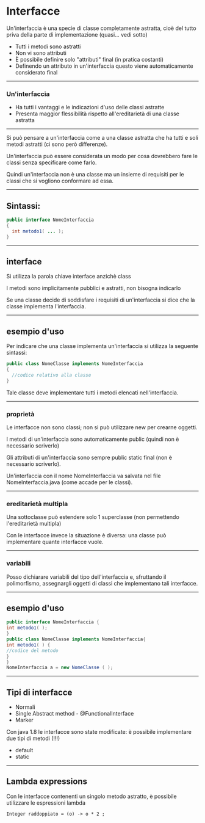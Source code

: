 # Interfacce

Un'interfaccia è una specie di classe completamente astratta, cioè del tutto priva della parte di implementazione (quasi... vedi sotto)

* Tutti i metodi sono astratti
* Non vi sono attributi
* È possibile definire solo "attributi" final (in pratica costanti)
* Definendo un attributo in un'interfaccia questo viene automaticamente considerato final

---
### Un'interfaccia
* Ha tutti i vantaggi e le indicazioni d'uso delle classi astratte
* Presenta maggior flessibilità rispetto all'ereditarietà di una classe astratta


---

Si può pensare a un'interfaccia come a una classe astratta
che ha tutti e soli metodi astratti (ci sono però differenze).


Un'interfaccia può essere considerata un modo per
cosa dovrebbero fare le classi senza specificare come farlo.

Quindi un'interfaccia non è una classe ma un insieme di requisiti per le classi che si vogliono conformare ad essa.

---

## Sintassi:
```java
public interface NomeInterfaccia
{
  int metodo1( ... );
}
```

---

## interface

Si utilizza la parola chiave interface anzichè class

I metodi sono implicitamente pubblici e astratti, non bisogna indicarlo

Se una classe decide di soddisfare i requisiti di un'interfaccia si dice che la classe implementa l'interfaccia.

---

## esempio d'uso

Per indicare che una classe implementa un'interfaccia si utilizza la seguente sintassi:

```java
public class NomeClasse implements NomeInterfaccia
{
  //codice relativo alla classe
}
```

Tale classe deve implementare tutti i metodi elencati nell'interfaccia.

---

### proprietà
Le interfacce non sono classi; non si può utilizzare new per crearne oggetti.

I metodi di un'interfaccia sono automaticamente public (quindi non è necessario scriverlo)

Gli attributi di un'interfaccia sono sempre public static final 
(non è necessario scriverlo).

Un'interfaccia con il nome NomeInterfaccia va salvata nel file NomeInterfaccia.java (come accade per le classi).

---

### ereditarietà multipla
Una sottoclasse può estendere solo 1 superclasse (non permettendo l'ereditarietà multipla)

Con le interfacce invece la situazione è diversa: una classe può implementare quante interfacce vuole.

---

### variabili

Posso dichiarare variabili del tipo dell'interfaccia e,
sfruttando il polimorfismo, assegnargli oggetti di classi che
implementano tali interfacce.

---

## esempio d'uso

```java
public interface NomeInterfaccia {
int metodo1( );
}
public class NomeClasse implements NomeInterfaccia{
int metodo1( ) {
//codice del metodo
}
}
NomeInterfaccia a = new NomeClasse ( );
```

---

## Tipi di interfacce

* Normali
* Single Abstract method - @FunctionalInterface
* Marker

Con java 1.8 le interfacce sono state modificate: è possibile implementare due tipi di metodi (!!!)

  * default
  * static

---

## Lambda expressions
Con le interfacce contenenti un singolo metodo astratto, è possibile utilizzare le espressioni lambda

`Integer raddoppiato = (o) -> o * 2 ;`